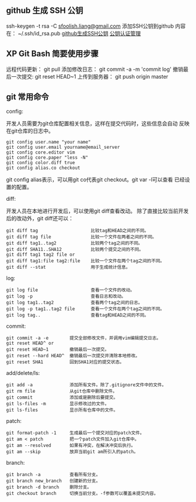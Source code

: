 
## github 生成 SSH 公钥
ssh-keygen -t rsa -C sfoolish.liang@gmail.com
添加SSH公钥到github
内容在： ~/.ssh/id_rsa.pub
[github生成SSH公钥](http://blog.chinaunix.net/uid-26185912-id-3327885.html)
[公钥认证管理](http://www.worldhello.net/gotgithub/03-project-hosting/030-repo-authz.html)

## XP Git Bash 简要使用步骤
远程代码更新：
    git pull
添加修改日志：
    git commit -a -m 'commit log'
撤销最后一次提交:
    git reset HEAD~1
上传到服务器：
    git push origin master


## git 常用命令
config:

开发人员需要为git仓库配置相关信息，这样在提交代码时，这些信息会自动
反映在git仓库的日志中。

    git config user.name "your name"
    git config user.email yourname@email_server
    git config core.editor vim
    git config core.paper "less -N"
    git config color.diff true
    git config alias.co checkout

git config alias表示，可以用git co代表git checkout。git var -l可以查看
已经设置的配置。


diff:

开发人员在本地进行开发后，可以使用git diff查看改动。
除了直接比较当前开发后的改动外，git diff还可以：

    git diff tag                    比较tag和HEAD之间的不同。
    git diff tag file               比较一个文件在两者之间的不同。
    git diff tag1..tag2             比较两个tag之间的不同。
    git diff SHA11..SHA12           比较两个提交之间的不同。
    git diff tag1 tag2 file or
    git diff tag1:file tag2:file    比较一个文件在两个tag之间的不同。
    git diff --stat                 用于生成统计信息。

log:

    git log file                    查看一个文件的改动。
    git log -p                      查看日志和改动。
    git log tag1..tag2              查看两个tag之间的日志。
    git log -p tag1..tag2 file      查看一个文件在两个tag之间的不同。
    git log tag..                   查看tag和HEAD之间的不同。

commit:

    git commit -a -e        提交全部修改文件，并调用vim编辑提交日志。
    git reset HEAD^ or
    git reset HEAD~1        撤销最后一次提交。
    git reset --hard HEAD^  撤销最后一次提交并清除本地修改。
    git reset SHA1          回到SHA1对应的提交状态。

add/delete/ls:

    git add -a              添加所有文件。除了.gitignore文件中的文件。
    git rm file             从git仓库中删除文件。
    git commit              添加或是删除后要提交。
    git ls-files -m         显示修改过的文件。
    git ls-files            显示所有仓库中的文件。

patch:

    git format-patch -1     生成最后一个提交对应的patch文件。
    git am < patch          把一个patch文件加入git仓库中。
    git am --resolved       如果有冲突，在解决冲突后执行。
    git am --skip           放弃当前git am所引入的patch。

branch:

    git branch -a           查看所有分支。
    git branch new_branch   创建新的分支。
    git branch -d branch    删除分支。
    git checkout branch     切换当前分支。-f参数可以覆盖未提交内容。
